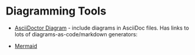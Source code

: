 # Diagramming Tools

* [AsciiDoctor Diagram](https://asciidoctor.org/docs/asciidoctor-diagram/) - include diagrams in AsciiDoc files.  Has links to lots of diagrams-as-code/markdown generators:

* [Mermaid](https://mermaid-js.github.io/mermaid/#/)